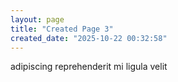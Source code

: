 ```yaml
---
layout: page
title: "Created Page 3"
created_date: "2025-10-22 00:32:58"
---
```


adipiscing reprehenderit mi ligula velit 
